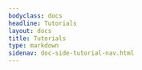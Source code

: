 ```yaml
---
bodyclass: docs
headline: Tutorials
layout: docs
title: Tutorials
type: markdown
sidenav: doc-side-tutorial-nav.html
---
```


